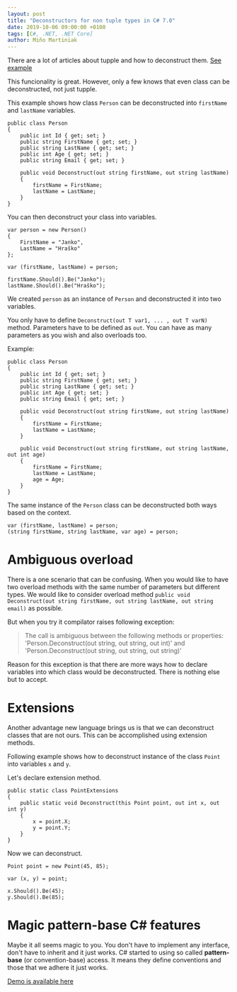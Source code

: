 ```yaml
---
layout: post
title: "Deconstructors for non tuple types in C# 7.0"
date: 2019-10-06 09:00:00 +0100
tags: [C#, .NET, .NET Core]
author: Miňo Martiniak
---
```


There are a lot of articles about tupple and how to deconstruct them. [See example](https://visualstudiomagazine.com/articles/2017/01/01/tuples-csharp-7.aspx)

This funcionality is great. However, only a few knows that even class can be deconstructed, not just tupple.

This example shows how class `Person` can be deconstructed into `firstName` and `lastName` variables.

```CSharp
public class Person
{
    public int Id { get; set; }
    public string FirstName { get; set; }
    public string LastName { get; set; }
    public int Age { get; set; }
    public string Email { get; set; }

    public void Deconstruct(out string firstName, out string lastName)
    {
        firstName = FirstName;
        lastName = LastName;
    }
}
```

You can then deconstruct your class into variables.

```CSharp
var person = new Person()
{
    FirstName = "Janko",
    LastName = "Hraško"
};

var (firstName, lastName) = person;

firstName.Should().Be("Janko");
lastName.Should().Be("Hraško");
```

We created `person` as an instance of `Person` and deconstructed it into two variables.

You only have to define `Deconstruct(out T var1, ... , out T varN)` method. Parameters have to be defined as `out`.
You can have as many parameters as you wish and also overloads too.

Example:

```CSharp
public class Person
{
    public int Id { get; set; }
    public string FirstName { get; set; }
    public string LastName { get; set; }
    public int Age { get; set; }
    public string Email { get; set; }

    public void Deconstruct(out string firstName, out string lastName)
    {
        firstName = FirstName;
        lastName = LastName;
    }

    public void Deconstruct(out string firstName, out string lastName, out int age)
    {
        firstName = FirstName;
        lastName = LastName;
        age = Age;
    }
}
```

The same instance of the `Person` class can be deconstructed both ways based on the context.

```CSharp
var (firstName, lastName) = person;
(string firstName, string lastName, var age) = person;
```

# Ambiguous overload

There is a one scenario that can be confusing. When you would like to have two overload methods with the same number of parameters but different types.
We would like to consider overload method `public void Deconstruct(out string firstName, out string lastName, out string email)` as possible.

But when you try it compilator raises following exception:

> The call is ambiguous between the following methods or properties: 'Person.Deconstruct(out string, out string, out int)' and 'Person.Deconstruct(out string, out string, out string)'

Reason for this exception is that there are more ways how to declare variables into which class would be deconstructed. There is nothing else but to accept.

# Extensions

Another advantage new language brings us is that we can deconstruct classes that are not ours. This can be accomplished using extension methods.

Following example shows how to deconstruct instance of the class `Point` into variables `x` and `y`.

Let's declare extension method.

```CSharp
public static class PointExtensions
{
    public static void Deconstruct(this Point point, out int x, out int y)
    {
        x = point.X;
        y = point.Y;
    }
}
```

Now we can deconstruct.

```CSharp
Point point = new Point(45, 85);

var (x, y) = point;

x.Should().Be(45);
y.Should().Be(85);
```

# Magic pattern-base C# features

Maybe it all seems magic to you. You don't have to implement any interface, don't have to inherit and it just works. C# started to using so called **pattern-base** (or convention-base) access. It means they define conventions and those that we adhere it just works.

[Demo is available here](https://github.com/Burgyn/Sample.DeconstructorsForNonTuple)
